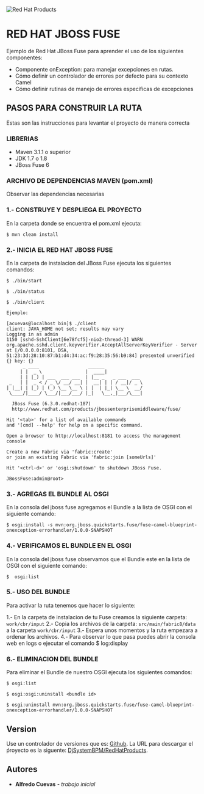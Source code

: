 ![Red Hat Products](https://upload.wikimedia.org/wikipedia/en/thumb/6/6c/RedHat.svg/1280px-RedHat.svg.png)

# RED HAT JBOSS FUSE	

Ejemplo de Red Hat JBoss Fuse para aprender el uso de los siguientes componentes:

* Componente onException: para manejar excepciones en rutas.
* Cómo definir un controlador de errores por defecto para su contexto Camel
* Cómo definir rutinas de manejo de errores específicas de excepciones


## PASOS PARA CONSTRUIR LA RUTA

Estas son las instrucciones para levantar el proyecto de manera correcta

### LIBRERIAS

* Maven 3.1.1 o superior
* JDK 1.7 o 1.8
* JBoss Fuse 6

### ARCHIVO DE DEPENDENCIAS MAVEN (pom.xml)

Observar las dependencias necesarias

### 1.- CONSTRUYE Y DESPLIEGA EL PROYECTO

En la carpeta donde se encuentra el pom.xml ejecuta:

``` 
$ mvn clean install

``` 

### 2.- INICIA EL RED HAT JBOSS FUSE

En la carpeta de instalacion del JBoss Fuse ejecuta los siguientes comandos:

``` 
$ ./bin/start

$ ./bin/status

$ ./bin/client

Ejemplo:

[acuevas@localhost bin]$ ./client
client: JAVA_HOME not set; results may vary
Logging in as admin
1150 [sshd-SshClient[6e78fcf5]-nio2-thread-3] WARN org.apache.sshd.client.keyverifier.AcceptAllServerKeyVerifier - Server at [/0.0.0.0:8101, DSA, 51:23:3d:28:10:87:b1:d4:34:ac:f9:28:35:56:b9:84] presented unverified {} key: {}
      _ ____                  ______
     | |  _ \                |  ____|             
     | | |_) | ___  ___ ___  | |__ _   _ ___  ___
 _   | |  _ < / _ \/ __/ __| |  __| | | / __|/ _ \
| |__| | |_) | (_) \__ \__ \ | |  | |_| \__ \  __/
 \____/|____/ \___/|___/___/ |_|   \__,_|___/\___|

  JBoss Fuse (6.3.0.redhat-187)
  http://www.redhat.com/products/jbossenterprisemiddleware/fuse/

Hit '<tab>' for a list of available commands
and '[cmd] --help' for help on a specific command.

Open a browser to http://localhost:8181 to access the management console

Create a new Fabric via 'fabric:create'
or join an existing Fabric via 'fabric:join [someUrls]'

Hit '<ctrl-d>' or 'osgi:shutdown' to shutdown JBoss Fuse.

JBossFuse:admin@root>

```

### 3.- AGREGAS EL BUNDLE AL OSGI

En la consola del jboss fuse agregamos el Bundle a la lista de OSGI con el siguiente comando:

``` 
$ osgi:install -s mvn:org.jboss.quickstarts.fuse/fuse-camel-blueprint-onexception-errorhandler/1.0.0-SNAPSHOT

```

### 4.- VERIFICAMOS EL BUNDLE EN EL OSGI

En la consola del jboss fuse observamos que el Bundle este en la lista de OSGI con el siguiente comando:

``` 
$  osgi:list

```

### 5.- USO DEL BUNDLE

Para activar la ruta tenemos que hacer lo siguiente:

1.- En la carpeta de instalacion de tu Fuse creamos la siguiente carpeta: `work/cbr/input`
2.- Copia los archivos de la carpeta: `src/main/fabric8/data` a la carpeta `work/cbr/input`
3.- Espera unos momentos y la ruta empezara a ordenar los archivos.
4.- Para observar lo que pasa puedes abrir la consola web en logs o ejecutar el comando $ log:display
	

### 6.- ELIMINACION DEL BUNDLE

Para eliminar el Bundle de nuestro OSGI ejecuta los siguientes comandos:

``` 
$ osgi:list

$ osgi:osgi:uninstall <bundle id>

$ osgi:uninstall mvn:org.jboss.quickstarts.fuse/fuse-camel-blueprint-onexception-errorhandler/1.0.0-SNAPSHOT

``` 

## Version

Use un controlador de versiones que es: [Github](https://github.com). La URL para descargar el ṕroyecto es la siguente: [DjSystemBPM/RedHatProducts](https://github.com/DjSystemBPM/RedHatProducts). 

## Autores

* **Alfredo Cuevas** - *trabajo inicial*   